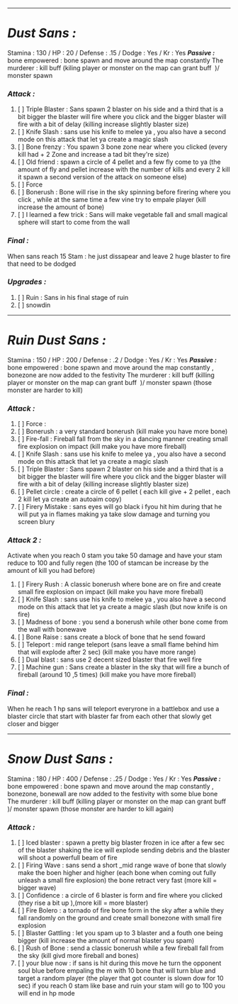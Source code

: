 __________________________________________________________________________
# ***Dust Sans :***
Stamina : 130 / HP : 20 / Defense : .15 / Dodge : Yes / Kr : Yes
***Passive :***
	bone empowered : bone spawn and move around the map constantly 
	The murderer : kill buff (kiling player or monster on the map can grant buff  )/ monster spawn
### ***Attack :***
1. [ ] Triple Blaster : Sans spawn 2 blaster on his side and  a third that is a bit bigger the blaster will fire where you click and the bigger blaster will fire with a bit of delay (killing increase slightly blaster size)
2. [ ] Knife Slash : sans use his knife to melee ya , you also have a second mode on this attack that let ya create a magic slash
3. [ ] Bone frenzy : You spawn 3 bone zone near where you clicked (every kill had + 2 Zone and increase a tad bit they're size)
4. [ ] Old friend : spawn a circle of 4 pellet and a few fly come to ya (the amount of fly and pellet increase with the number of kills and every 2 kill it spawn a second version of the attack on someone else)
5. [ ] Force 
6. [ ] Bonerush : Bone will rise in the sky spinning before firering where you click , while at the same time a few vine try to empale player (kill increase the amount of bone) 
7. [ ] I learned a few trick : Sans will make vegetable fall and small magical sphere will start to come from the wall 
### ***Final :***
When sans reach 15 Stam : he just dissapear and leave 2 huge blaster to fire that need to be dodged

### ***Upgrades :***
1. [ ] Ruin : Sans in his final stage of ruin 
2. [ ] snowdin
__________________________________________________________________________
# ***Ruin Dust Sans :***
Stamina : 150 / HP : 200 / Defense : .2 / Dodge : Yes / Kr : Yes
***Passive :***
	bone empowered : bone spawn and move around the map constantly , bonezone are now added to the festivity
	The murderer : kill buff (killing player or monster on the map can grant buff  )/ monster spawn (those monster are harder to kill)
### ***Attack :***
1. [ ] Force : 
2. [ ] Bonerush : a very standard bonerush (kill make you have more bone)
3. [ ] Fire-fall : Fireball fall from the sky in a dancing manner creating small fire explosion on impact  (kill make you have more fireball)
4. [ ]  Knife Slash : sans use his knife to melee ya , you also have a second mode on this attack that let ya create a magic slash
5. [ ] Triple Blaster : Sans spawn 2 blaster on his side and  a third that is a bit bigger the blaster will fire where you click and the bigger blaster will fire with a bit of delay (killing increase slightly blaster size)
6. [ ] Pellet circle : create a circle of 6 pellet ( each kill give + 2 pellet , each 2 kill let ya create an autoaim copy)
7. [ ] Firery Mistake : sans eyes will go black i fyou hit him during that he will put ya in flames making ya take slow damage and turning you screen blury 
### ***Attack 2 :***
Activate when you reach 0 stam you take 50 damage and have your stam reduce to 100 and fully regen (the 100 of stamcan be increase by the amount of kill you had before) 
1. [ ] Firery Rush : A classic bonerush where bone are on fire and create small fire explosion on impact  (kill make you have more fireball)
2. [ ]  Knife Slash : sans use his knife to melee ya , you also have a second mode on this attack that let ya create a magic slash (but now knife is on fire)
3. [ ] Madness of bone : you send a bonerush while other bone come from the wall with bonewave 
4. [ ] Bone Raise : sans create a block of bone that he send foward 
5. [ ] Teleport : mid range teleport (sans leave a small flame behind him that will explode after 2 sec)  (kill make you have more range)
6. [ ] Dual blast : sans use 2 decent sized blaster that fire well fire
7. [ ] Machine gun : Sans create a blaster in the sky that will fire a bunch of fireball (around 10 ,5 times)  (kill make you have more fireball)
### ***Final :***
When he reach 1 hp sans will teleport everyrone in a battlebox and use a  blaster circle that start with blaster far from each other that slowly get closer and bigger

__________________________________________________________________________
# ***Snow Dust Sans :***
Stamina : 180 / HP : 400 / Defense : .25 / Dodge : Yes / Kr : Yes
***Passive :***
	bone empowered : bone spawn and move around the map constantly , bonezone, bonewall are now added to the festivity with some blue bone 
	The murderer : kill buff (killing player or monster on the map can grant buff  )/ monster spawn (those monster are harder to kill again)
### ***Attack :***
1. [ ] Iced blaster : spawn a pretty big blaster frozen in ice after a few sec of the blaster shaking the ice will explode sending debris and the blaster will shoot  a powerfull beam of fire
2. [ ] Firing Wave : sans send a short _mid range wave of bone that slowly make the boen higher and higher  (each bone when coming out fully unleash a small fire explosion) the bone retract very fast (more kill = bigger wave)
3. [ ] Confidence : a circle of 6 blaster is form and fire where you clicked (they rise  a bit up ),(more kill = more blaster)
4. [ ] Fire Bolero : a tornado of fire bone form in the sky after a while they fall randomly on the ground and create small bonezone with small fire explosion
5. [ ] Blaster Gattling : let you spam up to 3 blaster and a fouth one being bigger (kill increase the amount of normal blaster you spam)
6. [ ] Rush of Bone : send a classic bonerush while a few fireball fall from the sky (kill givd more fireball and bones)
7. [ ] your blue now : if sans is hit during this move he turn the opponent soul blue before empaling the m with 10 bone that will turn blue and target a random player (the player that got counter is slown dow for 10 sec)
if you reach 0 stam like base and ruin your stam will go to 100 you will end in hp mode 
